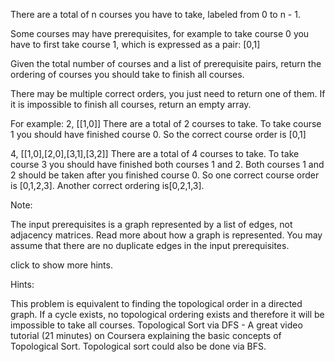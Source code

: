 
There are a total of n courses you have to take, labeled from 0 to n - 1.

Some courses may have prerequisites, for example to take course 0 you have to first take course 1, which is expressed as a pair: [0,1]


Given the total number of courses and a list of prerequisite pairs, return the ordering of courses you should take to finish all courses.

There may be multiple correct orders, you just need to return one of them. If it is impossible to finish all courses, return an empty array.


For example:
2, [[1,0]]
There are a total of 2 courses to take. To take course 1 you should have finished course 0. So the correct course order is [0,1]

4, [[1,0],[2,0],[3,1],[3,2]]
There are a total of 4 courses to take. To take course 3 you should have finished both courses 1 and 2. Both courses 1 and 2 should be taken after you finished course 0. So one correct course order is [0,1,2,3]. Another correct ordering is[0,2,1,3].

Note:

The input prerequisites is a graph represented by a list of edges, not adjacency matrices. Read more about how a graph is represented.
You may assume that there are no duplicate edges in the input prerequisites.



click to show more hints.

Hints:

This problem is equivalent to finding the topological order in a directed graph. If a cycle exists, no topological ordering exists and therefore it will be impossible to take all courses.
Topological Sort via DFS - A great video tutorial (21 minutes) on Coursera explaining the basic concepts of Topological Sort.
Topological sort could also be done via BFS.

